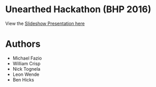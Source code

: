 # Unearthed Hackathon (BHP 2016)

View the [Slideshow Presentation here](http://s73417h.github.io/unearthed-bhp-2016)

# Authors

* Michael Fazio
* William Crisp
* Nick Tognela
* Leon Wende
* Ben Hicks


